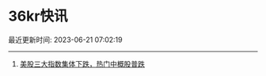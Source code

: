 # 36kr快讯

最近更新时间: 2023-06-21 07:02:19

--- 
1. [美股三大指数集体下跌，热门中概股普跌](https://www.36kr.com/newsflashes/2310636945468933) 
